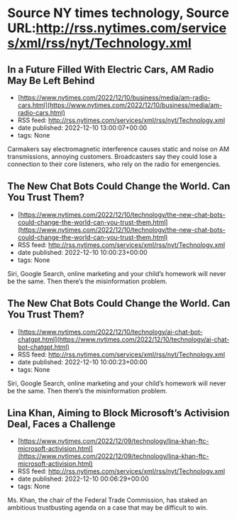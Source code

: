 # Source NY times technology, Source URL:http://rss.nytimes.com/services/xml/rss/nyt/Technology.xml

## In a Future Filled With Electric Cars, AM Radio May Be Left Behind
 - [https://www.nytimes.com/2022/12/10/business/media/am-radio-cars.html](https://www.nytimes.com/2022/12/10/business/media/am-radio-cars.html)
 - RSS feed: http://rss.nytimes.com/services/xml/rss/nyt/Technology.xml
 - date published: 2022-12-10 13:00:07+00:00
 - tags: None

Carmakers say electromagnetic interference causes static and noise on AM transmissions, annoying customers. Broadcasters say they could lose a connection to their core listeners, who rely on the radio for emergencies.

## The New Chat Bots Could Change the World. Can You Trust Them?
 - [https://www.nytimes.com/2022/12/10/technology/the-new-chat-bots-could-change-the-world-can-you-trust-them.html](https://www.nytimes.com/2022/12/10/technology/the-new-chat-bots-could-change-the-world-can-you-trust-them.html)
 - RSS feed: http://rss.nytimes.com/services/xml/rss/nyt/Technology.xml
 - date published: 2022-12-10 10:00:23+00:00
 - tags: None

Siri, Google Search, online marketing and your child’s homework will never be the same. Then there’s the misinformation problem.

## The New Chat Bots Could Change the World. Can You Trust Them?
 - [https://www.nytimes.com/2022/12/10/technology/ai-chat-bot-chatgpt.html](https://www.nytimes.com/2022/12/10/technology/ai-chat-bot-chatgpt.html)
 - RSS feed: http://rss.nytimes.com/services/xml/rss/nyt/Technology.xml
 - date published: 2022-12-10 10:00:23+00:00
 - tags: None

Siri, Google Search, online marketing and your child’s homework will never be the same. Then there’s the misinformation problem.

## Lina Khan, Aiming to Block Microsoft’s Activision Deal, Faces a Challenge
 - [https://www.nytimes.com/2022/12/09/technology/lina-khan-ftc-microsoft-activision.html](https://www.nytimes.com/2022/12/09/technology/lina-khan-ftc-microsoft-activision.html)
 - RSS feed: http://rss.nytimes.com/services/xml/rss/nyt/Technology.xml
 - date published: 2022-12-10 00:06:29+00:00
 - tags: None

Ms. Khan, the chair of the Federal Trade Commission, has staked an ambitious trustbusting agenda on a case that may be difficult to win.
